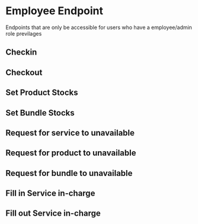 
# Employee Endpoint
Endpoints that are only be accessible for users
who have a employee/admin role previlages



## Checkin

## Checkout


## Set Product Stocks


## Set Bundle Stocks


## Request for service to unavailable


## Request for product to unavailable


## Request for bundle to unavailable


## Fill in Service in-charge


## Fill out Service in-charge

